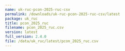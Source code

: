 ```yaml
---
name: uk-ruc-pcon-2025-ruc-csv
permalink: /downloads/uk-ruc-pcon-2025-ruc-csv/latest
package: uk_ruc
title: pcon_2025_ruc
filename: pcon_2025_ruc.csv
version: latest
full_version: 2.4.0
file: /data/uk_ruc/latest/pcon_2025_ruc.csv
---
```

